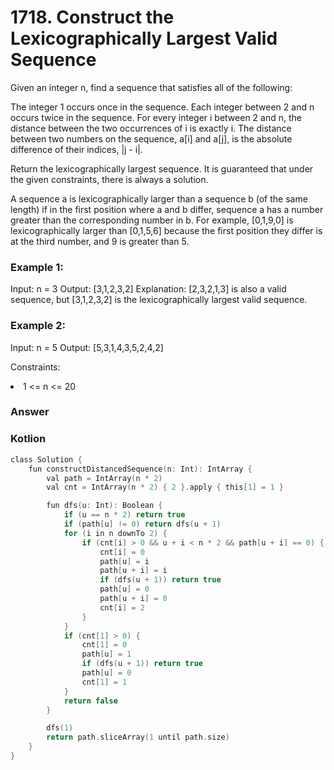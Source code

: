 <h1>1718. Construct the Lexicographically Largest Valid Sequence</h1>

Given an integer n, find a sequence that satisfies all of the following:

The integer 1 occurs once in the sequence.
Each integer between 2 and n occurs twice in the sequence.
For every integer i between 2 and n, the distance between the two occurrences of i is exactly i.
The distance between two numbers on the sequence, a[i] and a[j], is the absolute difference of their indices, |j - i|.

Return the lexicographically largest sequence. It is guaranteed that under the given constraints, there is always a solution.

A sequence a is lexicographically larger than a sequence b (of the same length) if in the first position where a and b differ, sequence a has a number greater than the corresponding number in b. For example, [0,1,9,0] is lexicographically larger than [0,1,5,6] because the first position they differ is at the third number, and 9 is greater than 5.

 

<h3>Example 1:</h3>

Input: n = 3
Output: [3,1,2,3,2]
Explanation: [2,3,2,1,3] is also a valid sequence, but [3,1,2,3,2] is the lexicographically largest valid sequence.
<h3>Example 2:</h3>

Input: n = 5
Output: [5,3,1,4,3,5,2,4,2]
 

Constraints:

<li>1 <= n <= 20</li>
<h3>Answer</h3>
<h3>Kotlion</h3>
 
```c
class Solution {
    fun constructDistancedSequence(n: Int): IntArray {
        val path = IntArray(n * 2)
        val cnt = IntArray(n * 2) { 2 }.apply { this[1] = 1 }

        fun dfs(u: Int): Boolean {
            if (u == n * 2) return true
            if (path[u] != 0) return dfs(u + 1)
            for (i in n downTo 2) {
                if (cnt[i] > 0 && u + i < n * 2 && path[u + i] == 0) {
                    cnt[i] = 0
                    path[u] = i
                    path[u + i] = i
                    if (dfs(u + 1)) return true
                    path[u] = 0
                    path[u + i] = 0
                    cnt[i] = 2
                }
            }
            if (cnt[1] > 0) {
                cnt[1] = 0
                path[u] = 1
                if (dfs(u + 1)) return true
                path[u] = 0
                cnt[1] = 1
            }
            return false
        }

        dfs(1)
        return path.sliceArray(1 until path.size)
    }
}
```

